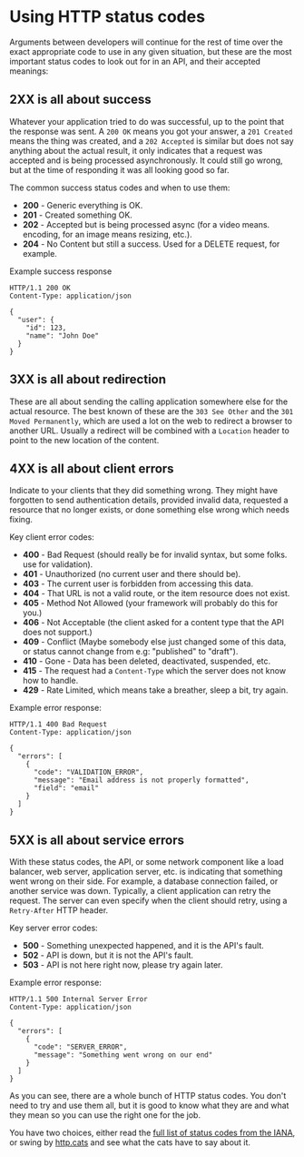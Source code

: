 # Using HTTP status codes

Arguments between developers will continue for the rest of time over the
exact appropriate code to use in any given situation, but these are the
most important status codes to look out for in an API, and their accepted meanings:

## 2XX is all about success

Whatever your application tried to do was successful, up to the point that the
response was sent. A `200 OK` means you got your answer, a `201 Created` means
the thing was created, and a `202 Accepted` is similar but does not say anything
about the actual result, it only indicates that a request was accepted and is
being processed asynchronously. It could still go wrong, but at the time of
responding it was all looking good so far.

The common success status codes and when to use them:

* **200** - Generic everything is OK.
* **201** - Created something OK.
* **202** - Accepted but is being processed async (for a video means.
encoding, for an image means resizing, etc.).
* **204** - No Content but still a success. Used for a DELETE request, for example.

Example success response

```http
HTTP/1.1 200 OK
Content-Type: application/json

{
  "user": {
    "id": 123,
    "name": "John Doe"
  }
}
```

## 3XX is all about redirection

These are all about sending the calling application somewhere else for the
actual resource. The best known of these are the `303 See Other` and the `301
Moved Permanently`, which are used a lot on the web to redirect a browser to
another URL. Usually a redirect will be combined with a `Location` header to
point to the new location of the content.

## 4XX is all about client errors

Indicate to your clients that they did something wrong. They might have
forgotten to send authentication details, provided invalid data, requested a
resource that no longer exists, or done something else wrong which needs fixing.

Key client error codes:

* **400** - Bad Request (should really be for invalid syntax, but some folks.
use for validation).
* **401** - Unauthorized (no current user and there should be).
* **403** - The current user is forbidden from accessing this data.
* **404** - That URL is not a valid route, or the item resource does not exist.
* **405** - Method Not Allowed (your framework will probably do this for you.)
* **406** - Not Acceptable (the client asked for a content type that the API does not support.)
* **409** - Conflict (Maybe somebody else just changed some of this data, or status cannot change from e.g: "published" to "draft").
* **410** - Gone - Data has been deleted, deactivated, suspended, etc.
* **415** - The request had a `Content-Type` which the server does not know how to handle.
* **429** - Rate Limited, which means take a breather, sleep a bit, try again.

Example error response:

```http
HTTP/1.1 400 Bad Request
Content-Type: application/json

{
  "errors": [
    {
      "code": "VALIDATION_ERROR",
      "message": "Email address is not properly formatted",
      "field": "email"
    }
  ]
}
```

## 5XX is all about service errors

With these status codes, the API, or some network component like a load
balancer, web server, application server, etc. is indicating that something went
wrong on their side. For example, a database connection failed, or another
service was down. Typically, a client application can retry the request. The
server can even specify when the client should retry, using a `Retry-After` HTTP
header.

Key server error codes:

* **500** - Something unexpected happened, and it is the API's fault.
* **502** - API is down, but it is not the API's fault.
* **503** - API is not here right now, please try again later.

Example error response:

```http
HTTP/1.1 500 Internal Server Error
Content-Type: application/json

{
  "errors": [
    {
      "code": "SERVER_ERROR",
      "message": "Something went wrong on our end"
    }
  ]
}
```

As you can see, there are a whole bunch of HTTP status codes. You don't need to try and use
them all, but it is good to know what they are and what they mean so you can use
the right one for the job.

You have two choices, either read the [full list of status codes from the
IANA](https://www.iana.org/assignments/http-status-codes/http-status-codes.xhtml),
or swing by [http.cats](http://http.cat/) and see what the cats have to say
about it.
